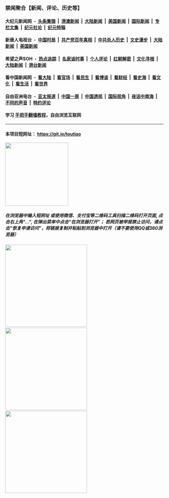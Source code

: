 ### 禁闻聚合【新闻、评论、历史等】

#### 大纪元新闻网 &nbsp;-&nbsp; [头条集锦](indexes/E头条集锦.md?t=03111602) &nbsp;|&nbsp; [港澳新闻](indexes/E港澳新闻.md?t=03111602)  &nbsp;|&nbsp; [大陆新闻](indexes/E大陆新闻.md?t=03111602) &nbsp;|&nbsp; [美国新闻](indexes/E美国新闻.md?t=03111602) &nbsp;|&nbsp; [国际新闻](indexes/E国际新闻.md?t=03111602) &nbsp;|&nbsp; [专栏文集](indexes/E专栏文集.md?t=03111602) &nbsp;|&nbsp; [纪元社论](indexes/E纪元社论.md?t=03111602) &nbsp;|&nbsp; [纪元特稿](indexes/E纪元特稿.md?t=03111602) 

#### 新唐人电视台 &nbsp;-&nbsp; [中国时局](indexes/N中国时局.md?t=03111602) &nbsp;|&nbsp; [共产党百年真相](indexes/N共产党百年真相.md?t=03111602) &nbsp;|&nbsp; [中共杀人历史](indexes/N中共杀人历史.md?t=03111602) &nbsp;|&nbsp; [文史漫步](indexes/N文史漫步.md?t=03111602) &nbsp;|&nbsp; [大陆新闻](indexes/N大陆新闻.md?t=03111602) &nbsp;|&nbsp; [美国新闻](indexes/N美国新闻.md?t=03111602)

#### 希望之声SOH &nbsp;-&nbsp; [热点追踪](indexes/H热点追踪.md?t=03111602) &nbsp;|&nbsp; [名家谈时事](indexes/H名家谈时事.md?t=03111602) &nbsp;|&nbsp; [个人评论](indexes/H个人评论.md?t=03111602)  &nbsp;|&nbsp; [红朝解密](indexes/H红朝解密.md?t=03111602) &nbsp;|&nbsp; [文化寻根](indexes/H文化寻根.md?t=03111602) &nbsp;|&nbsp; [大陆新闻](indexes/H大陆新闻.md?t=03111602) &nbsp;|&nbsp; [港台新闻](indexes/H港台新闻.md?t=03111602)

#### 看中国新闻网 &nbsp;-&nbsp; [看大陆](indexes/S看大陆.md?t=03111602) &nbsp;|&nbsp; [看官场](indexes/S看官场.md?t=03111602) &nbsp;|&nbsp; [看民生](indexes/S看民生.md?t=03111602)  &nbsp;|&nbsp; [看博谈](indexes/S看博谈.md?t=03111602) &nbsp;|&nbsp; [看财经](indexes/S看财经.md?t=03111602) &nbsp;|&nbsp; [看史海](indexes/S看史海.md?t=03111602) &nbsp;|&nbsp; [看文化](indexes/S看文化.md?t=03111602) &nbsp;|&nbsp; [看生活](indexes/S看生活.md?t=03111602) &nbsp;|&nbsp; [看世界](indexes/S看世界.md?t=03111602)

#### 自由亚洲电台 &nbsp;-&nbsp; [亚太报道](indexes/R亚太报道.md?t=03111602) &nbsp;|&nbsp; [中国一周](indexes/R中国一周.md?t=03111602) &nbsp;|&nbsp; [中国透视](indexes/R中国透视.md?t=03111602)  &nbsp;|&nbsp; [国际视角](indexes/R国际视角.md?t=03111602) &nbsp;|&nbsp; [夜话中南海](indexes/R夜话中南海.md?t=03111602) &nbsp;|&nbsp; [不同的声音](indexes/R不同的声音.md?t=03111602) &nbsp;|&nbsp; [特约评论](indexes/R特约评论.md?t=03111602)

#### 学习 [手把手翻墙教程](https://github.com/gfw-breaker/guides/wiki)，自由浏览互联网

----

#### 本项目短网址： https://git.io/toutiao
<img src="https://raw.githubusercontent.com/gfw-breaker/banned-news/master/scripts/img/qr.png" width="200px"/>  

##### 在浏览器中输入短网址 或使用微信、支付宝等二维码工具扫描二维码打开页面, 点击右上角"...", 在弹出菜单中点击“在浏览器打开”； 若网页被举报禁止访问，请点击“恢复申请访问”，将链接复制并粘贴到浏览器中打开（请不要使用QQ或360浏览器）

<img src="https://raw.githubusercontent.com/gfw-breaker/banned-news/master/scripts/img/1.png" width="260px"/> &nbsp; <img src="https://raw.githubusercontent.com/gfw-breaker/banned-news/master/scripts/img/2.png" width="260px"/> &nbsp; <img src="https://raw.githubusercontent.com/gfw-breaker/banned-news/master/scripts/img/3.png" width="260px"/>
